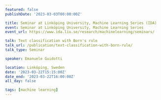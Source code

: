 ```yaml
---
featured: false
publishDate: '2023-03-03T00:00:00Z'

title: Seminar at Linköping University, Machine Learning Series (IDA)
event: Seminar at Linköping University, Machine Learning Series
event_url: https://www.ida.liu.se/research/machinelearning/seminars/

talk: Text classification with Born's rule
talk_url: /publication/text-classification-with-born-rule/
talk_type: Seminar

speaker: Emanuele Guidotti

location: Linköping, Sweden
date: '2023-03-22T15:15:00Z'
date_end: '2023-03-22T16:00:00Z'
all_day: false

tags: [machine learning]
---
```


